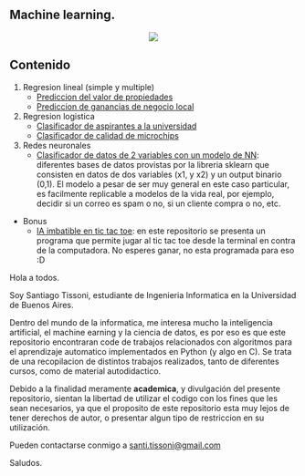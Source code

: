 ## Machine learning.
<p align="center">
  <img src="https://i.ibb.co/7GCN7gS/banner.jpg"/>
</p>

## Contenido

1. Regresion lineal (simple y multiple)
    * [Prediccion del valor de propiedades](https://github.com/stissoni/machine-learning/blob/master/Prediccion%20valor%20de%20propiedades/Prediccion%20valor%20propiedades.ipynb)
    * [Prediccion de ganancias de negocio local](https://github.com/stissoni/machine-learning/blob/master/Prediccion%20ganancias%20de%20negocio%20local/Prediccion%20ganancias%20de%20negocio%20local.ipynb)
2. Regresion logistica
    * [Clasificador de aspirantes a la universidad](https://github.com/stissoni/machine-learning/blob/master/Clasificador%20aspirantes%20universidad/Clasificador_aspirantes_a_universidad.ipynb)
    * [Clasificador de calidad de microchips](https://github.com/stissoni/machine-learning/blob/master/Clasificador%20calidad%20microchips/Clasificador_de_calidad_de_microchips.ipynb)
3. Redes neuronales
    * [Clasificador de datos de 2 variables con un modelo de NN](https://github.com/stissoni/machine-learning/blob/master/Clasificador%20de%20datos%20con%20NN/Clasificador_de_datos_con_NN.ipynb): diferentes bases de datos provistas por la libreria sklearn que consisten en datos de dos variables (x1, y x2) y un output binario (0,1). El modelo a pesar de ser muy general en este caso particular, es facilmente replicable a modelos de la vida real, por ejemplo, decidir si un correo es spam o no, si un cliente compra o no, etc.
* Bonus
    * [IA imbatible en tic tac toe](https://github.com/stissoni/minimax-algorithm): en este repositorio se presenta un programa que permite jugar al tic tac toe desde la terminal en contra de la computadora. No esperes ganar, no esta programada para eso :D
    
   
Hola a todos.

Soy Santiago Tissoni, estudiante de Ingenieria Informatica en la Universidad de Buenos Aires.

Dentro del mundo de la informatica, me interesa mucho la inteligencia artificial, el machine earning y la ciencia de datos,
es por eso es que este repositorio encontraran code de trabajos relacionados con algoritmos para el aprendizaje automatico
implementados en Python (y algo en C). Se trata de una recopilacion de distintos trabajos realizados, tanto de diferentes cursos, como de material autodidactico.

Debido a la finalidad meramente **academica**, y divulgación del presente repositorio, sientan la libertad de utilizar el codigo con los fines que les sean necesarios, ya que el proposito de este repositorio esta muy lejos de tener derechos de autor, o presentar algun tipo de restriccion en su utilización.

Pueden contactarse conmigo a santi.tissoni@gmail.com

Saludos.
